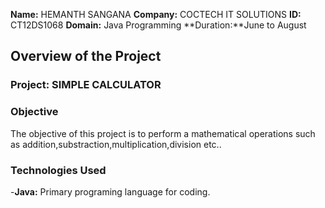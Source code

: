 **Name:** HEMANTH SANGANA
**Company:** COCTECH IT SOLUTIONS
**ID:** CT12DS1068
**Domain:** Java Programming
**Duration:**June to August


## Overview of the Project

### Project: SIMPLE CALCULATOR

### Objective
The objective of this project is to perform a mathematical operations such as addition,substraction,multiplication,division etc..

### Technologies Used
-**Java:** Primary programing language for coding.
